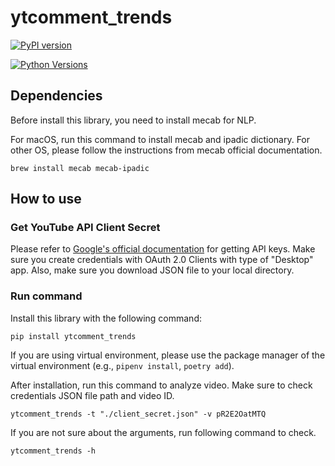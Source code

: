 # ytcomment_trends

[![PyPI version](https://badge.fury.io/py/ytcomment-trends.svg)](https://badge.fury.io/py/ytcomment-trends)

[![Python Versions](https://img.shields.io/pypi/pyversions/ytcomment-trends.svg)](https://pypi.org/project/ytcomment-trends/)

## Dependencies

Before install this library, you need to install mecab for NLP.

For macOS, run this command to install mecab and ipadic dictionary. For other OS, please follow the instructions from mecab official documentation.

```
brew install mecab mecab-ipadic
```

## How to use

### Get YouTube API Client Secret

Please refer to [Google's official documentation](https://developers.google.com/youtube/registering_an_application) for getting API keys. Make sure you create credentials with OAuth 2.0 Clients with type of "Desktop" app. Also, make sure you download JSON file to your local directory.

### Run command

Install this library with the following command:

```
pip install ytcomment_trends
```

If you are using virtual environment, please use the package manager of the virtual environment (e.g., `pipenv install`, `poetry add`).

After installation, run this command to analyze video. Make sure to check credentials JSON file path and video ID.

```
ytcomment_trends -t "./client_secret.json" -v pR2E2OatMTQ
```

If you are not sure about the arguments, run following command to check.

```
ytcomment_trends -h
```